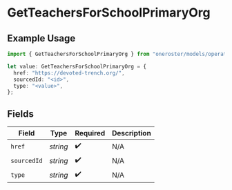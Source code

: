 # GetTeachersForSchoolPrimaryOrg

## Example Usage

```typescript
import { GetTeachersForSchoolPrimaryOrg } from "oneroster/models/operations";

let value: GetTeachersForSchoolPrimaryOrg = {
  href: "https://devoted-trench.org/",
  sourcedId: "<id>",
  type: "<value>",
};
```

## Fields

| Field              | Type               | Required           | Description        |
| ------------------ | ------------------ | ------------------ | ------------------ |
| `href`             | *string*           | :heavy_check_mark: | N/A                |
| `sourcedId`        | *string*           | :heavy_check_mark: | N/A                |
| `type`             | *string*           | :heavy_check_mark: | N/A                |